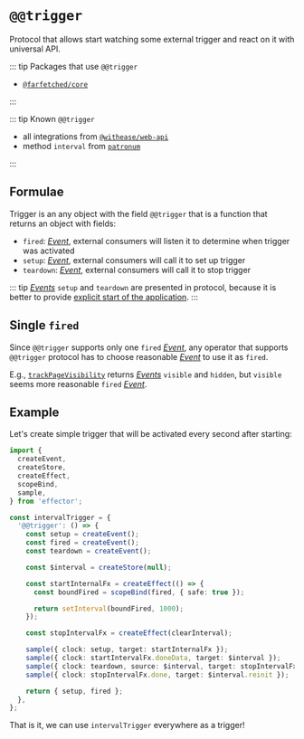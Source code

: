 # `@@trigger`

Protocol that allows start watching some external trigger and react on it with universal API.

::: tip Packages that use `@@trigger`

- [`@farfetched/core`](https://farfetched.pages.dev/tutorial/trigger_api.html#external-triggers)

:::

::: tip Known `@@trigger`

- all integrations from [`@withease/web-api`](/web-api/)
- method `interval` from [`patronum`](https://patronum.effector.dev/methods/interval/)

:::

## Formulae

Trigger is an any object with the field `@@trigger` that is a function that returns an object with fields:

- `fired`: [_Event_](https://effector.dev/docs/api/effector/event), external consumers will listen it to determine when trigger was activated
- `setup`: [_Event_](https://effector.dev/docs/api/effector/event), external consumers will call it to set up trigger
- `teardown`: [_Event_](https://effector.dev/docs/api/effector/event), external consumers will call it to stop trigger

::: tip
[_Events_](https://effector.dev/docs/api/effector/event) `setup` and `teardown` are presented in protocol, because it is better to provide [explicit start of the application](/magazine/explicit_start).
:::

## Single `fired`

Since `@@trigger` supports only one `fired` [_Event_](https://effector.dev/docs/api/effector/event), any operator that supports `@@trigger` protocol has to choose reasonable [_Event_](https://effector.dev/docs/api/effector/event) to use it as `fired`.

E.g., [`trackPageVisibility`](/web-api/page_visibility) returns [_Events_](https://effector.dev/docs/api/effector/event) `visible` and `hidden`, but `visible` seems more reasonable `fired` [_Event_](https://effector.dev/docs/api/effector/event).

## Example

Let's create simple trigger that will be activated every second after starting:

```ts
import {
  createEvent,
  createStore,
  createEffect,
  scopeBind,
  sample,
} from 'effector';

const intervalTrigger = {
  '@@trigger': () => {
    const setup = createEvent();
    const fired = createEvent();
    const teardown = createEvent();

    const $interval = createStore(null);

    const startInternalFx = createEffect(() => {
      const boundFired = scopeBind(fired, { safe: true });

      return setInterval(boundFired, 1000);
    });

    const stopIntervalFx = createEffect(clearInterval);

    sample({ clock: setup, target: startInternalFx });
    sample({ clock: startIntervalFx.doneData, target: $interval });
    sample({ clock: teardown, source: $interval, target: stopIntervalFx });
    sample({ clock: stopIntervalFx.done, target: $interval.reinit });

    return { setup, fired };
  },
};
```

That is it, we can use `intervalTrigger` everywhere as a trigger!
